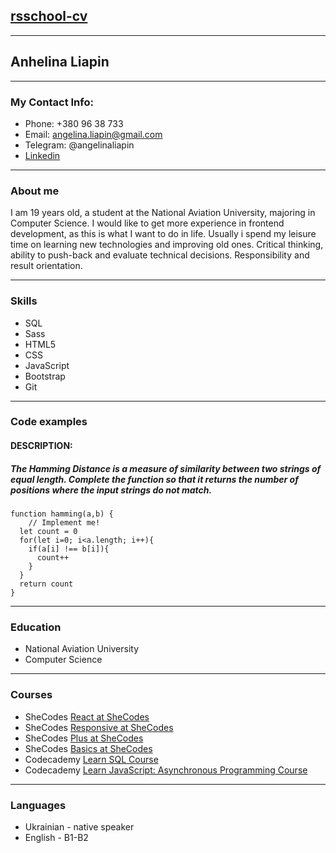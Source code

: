 ## [rsschool-cv]()

---

## Anhelina Liapin

---

### My Contact Info:

- Phone: +380 96 38 733
- Email: angelina.liapin@gmail.com
- Telegram: @angelinaliapin
- [Linkedin](linkedin.com/in/angelina-liapin-3a5050211)

---

### About me

I am 19 years old, a student at the National Aviation University, majoring in Computer Science. I would like to get more experience in frontend development, as this is what I want to do in life. Usually i spend my leisure time on learning new technologies and improving old ones. Critical thinking, ability to push-back and evaluate technical decisions. Responsibility and result orientation.

---

### Skills

- SQL
- Sass
- HTML5
- CSS
- JavaScript
- Bootstrap
- Git

---

### Code examples

#### DESCRIPTION:

##### The Hamming Distance is a measure of similarity between two strings of equal length. Complete the function so that it returns the number of positions where the input strings do not match.

```
function hamming(a,b) {
	// Implement me!
  let count = 0
  for(let i=0; i<a.length; i++){
    if(a[i] !== b[i]){
      count++
    }
  }
  return count
}
```

---

### Education

- National Aviation University
- Computer Science

---

### Courses

- SheCodes [React at SheCodes](https://www.shecodes.io/certificates/e79a2936f095c1baffff74fe16dbd14b)
- SheCodes [Responsive at SheCodes](https://www.shecodes.io/certificates/0d10291642ebebfc209018bef4d97536)
- SheCodes [Plus at SheCodes](https://www.shecodes.io/certificates/0e998ea9be233158bc0a59d1a0959651)
- SheCodes [Basics at SheCodes](https://www.shecodes.io/certificates/337f7b71b528516e20ed0ed359125bca)
- Codecademy [Learn SQL Course](https://www.codecademy.com/profiles/core0539212410/certificates/042a4e5884e3eb6ea1f2a12be6abb851)
- Codecademy [Learn JavaScript: Asynchronous Programming Course](https://www.codecademy.com/profiles/core0539212410/certificates/257c50bca4561663476f2fa8f6ac410c)

---

### Languages

- Ukrainian - native speaker
- English - B1-B2
